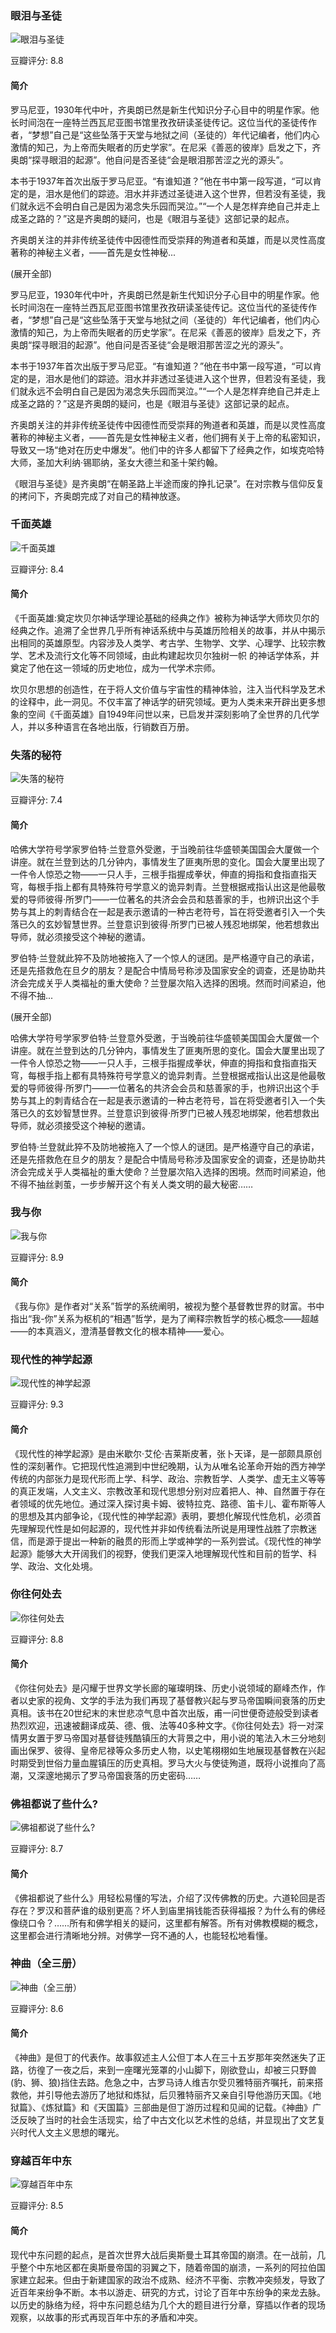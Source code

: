 

### 眼泪与圣徒

![眼泪与圣徒](https://img3.doubanio.com/view/subject/l/public/s27205875.jpg)

豆瓣评分: 8.8

#### 简介

罗马尼亚，1930年代中叶，齐奥朗已然是新生代知识分子心目中的明星作家。他长时间泡在一座特兰西瓦尼亚图书馆里孜孜研读圣徒传记。这位当代的圣徒传作者，“梦想”自己是“这些坠落于天堂与地狱之间（圣徒的）年代记编者，他们内心激情的知己，为上帝而失眠者的历史学家”。在尼采《善恶的彼岸》启发之下，齐奥朗“探寻眼泪的起源”。他自问是否圣徒“会是眼泪那苦涩之光的源头”。

本书于1937年首次出版于罗马尼亚。“有谁知道？”他在书中第一段写道，“可以肯定的是，泪水是他们的踪迹。泪水并非透过圣徒进入这个世界，但若没有圣徒，我们就永远不会明白自己是因为渴念失乐园而哭泣。”“一个人是怎样弃绝自己并走上成圣之路的？”这是齐奥朗的疑问，也是《眼泪与圣徒》这部记录的起点。

齐奥朗关注的并非传统圣徒传中因德性而受崇拜的殉道者和英雄，而是以灵性高度著称的神秘主义者，——首先是女性神秘...

(展开全部)

罗马尼亚，1930年代中叶，齐奥朗已然是新生代知识分子心目中的明星作家。他长时间泡在一座特兰西瓦尼亚图书馆里孜孜研读圣徒传记。这位当代的圣徒传作者，“梦想”自己是“这些坠落于天堂与地狱之间（圣徒的）年代记编者，他们内心激情的知己，为上帝而失眠者的历史学家”。在尼采《善恶的彼岸》启发之下，齐奥朗“探寻眼泪的起源”。他自问是否圣徒“会是眼泪那苦涩之光的源头”。

本书于1937年首次出版于罗马尼亚。“有谁知道？”他在书中第一段写道，“可以肯定的是，泪水是他们的踪迹。泪水并非透过圣徒进入这个世界，但若没有圣徒，我们就永远不会明白自己是因为渴念失乐园而哭泣。”“一个人是怎样弃绝自己并走上成圣之路的？”这是齐奥朗的疑问，也是《眼泪与圣徒》这部记录的起点。

齐奥朗关注的并非传统圣徒传中因德性而受崇拜的殉道者和英雄，而是以灵性高度著称的神秘主义者，——首先是女性神秘主义者，他们拥有关于上帝的私密知识，导致又一场“绝对在历史中爆发”。他们中的许多人都留下了经典之作，如埃克哈特大师，圣加大利纳·锡耶纳，圣女大德兰和圣十架约翰。

《眼泪与圣徒》是齐奥朗“在朝圣路上半途而废的挣扎记录”。在对宗教与信仰反复的拷问下，齐奥朗完成了对自己的精神放逐。



### 千面英雄

![千面英雄](https://img3.doubanio.com/view/subject/l/public/s7039121.jpg)

豆瓣评分: 8.4

#### 简介

《千面英雄:奠定坎贝尔神话学理论基础的经典之作》被称为神话学大师坎贝尔的经典之作。追溯了全世界几乎所有神话系统中与英雄历险相关的故事，并从中揭示出相同的英雄原型。内容涉及人类学、考古学、生物学、文学、心理学、比较宗教学、艺术及流行文化等不同领域，由此构建起坎贝尔独树一帜 的神话学体系，并奠定了他在这一领域的历史地位，成为一代学术宗师。

坎贝尔思想的创造性，在于将人文价值与宇宙性的精神体验，注入当代科学及艺术的诠释中，此一洞见。不仅丰富了神话学的研究领域。更为人类未来开辟出更多想象的空间《千面英雄》自1949年问世以来，已启发并深刻影响了全世界的几代学人，并以多种语言在各地出版，行销数百万册。



### 失落的秘符

![失落的秘符](https://img1.doubanio.com/view/subject/l/public/s4113637.jpg)

豆瓣评分: 7.4

#### 简介

哈佛大学符号学家罗伯特·兰登意外受邀，于当晚前往华盛顿美国国会大厦做一个讲座。就在兰登到达的几分钟内，事情发生了匪夷所思的变化。国会大厦里出现了一件令人惊恐之物——一只人手，三根手指握成拳状，伸直的拇指和食指直指天穹，每根手指上都有具特殊符号学意义的诡异刺青。兰登根据戒指认出这是他最敬爱的导师彼得·所罗门——一位著名的共济会会员和慈善家的手，也辨识出这个手势与其上的刺青结合在一起是表示邀请的一种古老符号，旨在将受邀者引入一个失落已久的玄妙智慧世界。兰登意识到彼得·所罗门已被人残忍地绑架，他若想救出导师，就必须接受这个神秘的邀请。

罗伯特·兰登就此猝不及防地被拖入了一个惊人的谜团。是严格遵守自己的承诺，还是先搭救危在旦夕的朋友？是配合中情局号称涉及国家安全的调查，还是协助共济会完成关乎人类福祉的重大使命？兰登屡次陷入选择的困境。然而时间紧迫，他不得不抽...

(展开全部)

哈佛大学符号学家罗伯特·兰登意外受邀，于当晚前往华盛顿美国国会大厦做一个讲座。就在兰登到达的几分钟内，事情发生了匪夷所思的变化。国会大厦里出现了一件令人惊恐之物——一只人手，三根手指握成拳状，伸直的拇指和食指直指天穹，每根手指上都有具特殊符号学意义的诡异刺青。兰登根据戒指认出这是他最敬爱的导师彼得·所罗门——一位著名的共济会会员和慈善家的手，也辨识出这个手势与其上的刺青结合在一起是表示邀请的一种古老符号，旨在将受邀者引入一个失落已久的玄妙智慧世界。兰登意识到彼得·所罗门已被人残忍地绑架，他若想救出导师，就必须接受这个神秘的邀请。

罗伯特·兰登就此猝不及防地被拖入了一个惊人的谜团。是严格遵守自己的承诺，还是先搭救危在旦夕的朋友？是配合中情局号称涉及国家安全的调查，还是协助共济会完成关乎人类福祉的重大使命？兰登屡次陷入选择的困境。然而时间紧迫，他不得不抽丝剥茧，一步步解开这个有关人类文明的最大秘密……



### 我与你

![我与你](https://img3.doubanio.com/view/subject/l/public/s1255860.jpg)

豆瓣评分: 8.9

#### 简介

《我与你》是作者对“关系”哲学的系统阐明，被视为整个基督教世界的财富。书中指出“我-你”关系为枢机的“相遇”哲学，是为了阐释宗教哲学的核心概念——超越——的本真涵义，澄清基督教文化的根本精神——爱心。



### 现代性的神学起源

![现代性的神学起源](https://img3.doubanio.com/view/subject/l/public/s8905681.jpg)

豆瓣评分: 9.3

#### 简介

《现代性的神学起源》是由米歇尔·艾伦·吉莱斯皮著，张卜天译，是一部颇具原创性的深刻著作。它把现代性追溯到中世纪晚期，认为从唯名论革命开始的西方神学传统的内部张力是现代形而上学、科学、政治、宗教哲学、人类学、虚无主义等等的真正发端，人文主义、宗教改革和现代思想分别对应着把人、神、自然置于存在者领域的优先地位。通过深入探讨奥卡姆、彼特拉克、路德、笛卡儿、霍布斯等人的思想及其内部争论，《现代性的神学起源》表明，要想化解现代性危机，必须首先理解现代性是如何起源的，现代性并非如传统看法所说是用理性战胜了宗教迷信，而是源于提出一种新的融贯的形而上学或神学的一系列尝试。《现代性的神学起源》能够大大开阔我们的视野，使我们更深入地理解现代性和目前的哲学、科学、政治、文化处境。



### 你往何处去

![你往何处去](https://img3.doubanio.com/view/subject/l/public/s3942663.jpg)

豆瓣评分: 8.8

#### 简介

《你往何处去》是闪耀于世界文学长廊的璀璨明珠、历史小说领域的巅峰杰作，作者以史家的视角、文学的手法为我们再现了基督教兴起与罗马帝国瞬间衰落的历史真相。该书在20世纪末的末世悲凉气息中首次出版，甫一问世便奇迹般受到读者热烈欢迎，迅速被翻译成英、德、俄、法等40多种文字。《你往何处去》将一对深情男女置于罗马帝国对基督徒残酷镇压的大背景之中，用小说的笔法入木三分地刻画出保罗、彼得、皇帝尼禄等众多历史人物，以史笔栩栩如生地展现基督教在兴起时期受到世俗力量血腥镇压的历史真相。罗马大火与使徒殉道，既将小说推向了高潮，又深邃地揭示了罗马帝国衰落的历史密码……



### 佛祖都说了些什么?

![佛祖都说了些什么?](https://img3.doubanio.com/view/subject/l/public/s28941243.jpg)

豆瓣评分: 8.7

#### 简介

《佛祖都说了些什么》用轻松易懂的写法，介绍了汉传佛教的历史。六道轮回是否存在？罗汉和菩萨谁的级别更高？坏人到庙里捐钱能否获得福报？为什么有的佛经像绕口令？……所有和佛学相关的疑问，这里都有解答。所有对佛教模糊的概念，这里都会进行清晰地分辨。对佛学一窍不通的人，也能轻松地看懂。



### 神曲（全三册）

![神曲（全三册）](https://img3.doubanio.com/view/subject/l/public/s1469426.jpg)

豆瓣评分: 8.6

#### 简介

《神曲》是但丁的代表作。故事叙述主人公但丁本人在三十五岁那年突然迷失了正路，彷徨了一夜之后，来到一座曙光笼罩的小山脚下，刚欲登山，却被三只野兽(豹、狮、狼)挡住去路。危急之中，古罗马诗人维吉尔受贝雅特丽齐嘱托，前来搭救他，并引导他去游历了地狱和炼狱，后贝雅特丽齐又亲自引导他游历天国。《地狱篇》、《炼狱篇》和《天国篇》三部曲是但丁游历过程和见闻的记载。《神曲》广泛反映了当时的社会生活现实，给了中古文化以艺术性的总结，并显现出了文艺复兴时代人文主义思想的曙光。



### 穿越百年中东

![穿越百年中东](https://img3.doubanio.com/view/subject/l/public/s28419285.jpg)

豆瓣评分: 8.5

#### 简介

现代中东问题的起点，是首次世界大战后奥斯曼土耳其帝国的崩溃。在一战前，几乎整个中东地区都在奥斯曼帝国的羽翼之下，随着帝国的崩溃，一系列的阿拉伯国家建立起来。但由于新建国家的政治不成熟、经济不平衡、宗教冲突频发，导致了近百年来纷争不断。本书以游走、研究的方式，讨论了百年中东纷争的来龙去脉。以历史的脉络为经，将中东问题总结为几个大的题目进行分章，穿插以作者的现场观察，以故事的形式再现百年中东的矛盾和冲突。



